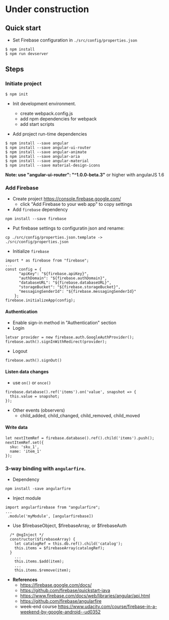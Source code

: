 # Under construction

## Quick start
* Set Firebase configuration in `./src/config/properties.json`
```
$ npm install
$ npm run devserver
```

## Steps
### Initiate project
```
$ npm init
```

* Init development environment.
    * create webpack.config.js
    * add npm dependencies for webpack
    * add start scripts

* Add project run-time dependencies
```
$ npm install --save angular
$ npm install --save angular-ui-router
$ npm install --save angular-animate
$ npm install --save angular-aria
$ npm install --save angular-material
$ npm install --save material-design-icons
```
**Note: use  "angular-ui-router": "^1.0.0-beta.3"** or higher with angularJS 1.6

### Add Firebase
* Create project https://console.firebase.google.com/
    * click "Add Firebase to your web app" to copy settings
* Add `firebase` dependency
```
npm install --save firebase
```
* Put firebase settings to configuratin json and rename:
```
cp ./src/config/properties.json.template -> ./src/config/properties.json 
```
* Initialize `firebase`
```
import * as firebase from "firebase";
...
const config = {
      "apiKey": "${firebase.apiKey}",
      "authDomain": "${firebase.authDomain}",
      "databaseURL": "${firebase.databaseURL}",
      "storageBucket": "${firebase.storageBucket}",
      "messagingSenderId": "${firebase.messagingSenderId}"
    };
firebase.initializeApp(config);
```
#### Authentication
* Enable sign-in method in "Authentication" section
* Login
```
letvar provider = new firebase.auth.GoogleAuthProvider();
firebase.auth().signInWithRedirect(provider);
```
* Logout
```
firebase.auth().signOut()
```
#### Listen data changes
* use `on()` or `once()`
```
firebase.database().ref('items').on('value', snapshot => {
  this.value = snapshot;
});
```
* Other events (observers)
    * child_added, child_changed, child_removed, child_moved
#### Write data
```
let nextItemRef = firebase.database().ref().child('items').push();
nextItemRef.set({
  sku: 'sku_1',
  name: 'item_1'
});
```

### 3-way binding with `angularfire`.
* Dependency
```
npm install -save angularfire
```
* Inject module
```
import angularfirebase from "angularfire";
...
 .module('myModule', [angularfirebase])
```
* Use $firebaseObject, $firebaseArray, or $firebaseAuth
```
  /* @ngInject */
  constructor($firebaseArray) {
    let catalogRef = this.db.ref().child('catalog');
    this.items = $firebaseArray(catalogRef);
  }
    ...
    this.items.$add(item);
    ...
    this.items.$remove(item);
```



* **References**
    * https://firebase.google.com/docs/
    * https://github.com/firebase/quickstart-java
    * https://www.firebase.com/docs/web/libraries/angular/api.html
    * https://github.com/firebase/angularfire
    * week-end course https://www.udacity.com/course/firebase-in-a-weekend-by-google-android--ud0352